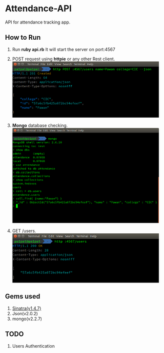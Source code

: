# Attendance-API
API for attendance tracking app.

## How to Run
1. Run **ruby api.rb**
It will start the server on port:4567

2. POST request using **httpie** or any other Rest client.
![POST](https://raw.githubusercontent.com/pa1pal/Attendance-API/master/Screenshots/post_user.png)

3. **Mongo** database checking.
![MONGO](https://raw.githubusercontent.com/pa1pal/Attendance-API/master/Screenshots/mongo.png)

4. GET /users.                   
![GET users](https://raw.githubusercontent.com/pa1pal/Attendance-API/master/Screenshots/get_users.png)


## Gems used
1. [Sinatra(v1.4.7)](https://github.com/sinatra/sinatra)
2. Json(v2.0.2)
3. mongo(v2.2.7)

## TODO
1. Users Authentication
